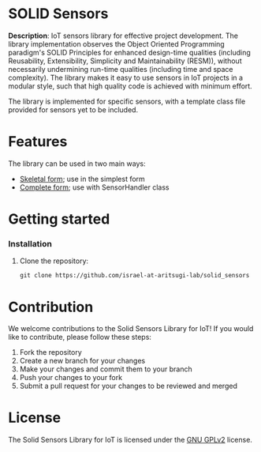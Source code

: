 # SOLID Sensors

**Description**:  IoT sensors library for effective project development. The library implementation observes the Object Oriented Programming paradigm's SOLID Principles for enhanced design-time qualities (including Reusability, Extensibility, Simplicity and Maintainability (RESM)), without necessarily undermining run-time qualities (including time and space complexity). The library makes it easy to use sensors in IoT projects in a modular style, such that high quality code is achieved with minimum effort.

The library is implemented for specific sensors, with a template class file provided for sensors yet to be included.


Features
=============
The library can be used in two main ways:
- [Skeletal form](./examples/example1-simple.cpp); use in the simplest form
- [Complete form](./examples/example2-with-handler.cpp); use with SensorHandler class

Getting started
=============
### Installation

1. Clone the repository:
    ``` 
    git clone https://github.com/israel-at-aritsugi-lab/solid_sensors
    ```

Contribution
=============
We welcome contributions to the Solid Sensors Library for IoT! If you would like to contribute, please follow these steps:

1. Fork the repository
1. Create a new branch for your changes
1. Make your changes and commit them to your branch
1. Push your changes to your fork
1. Submit a pull request for your changes to be reviewed and merged

License
=============

The Solid Sensors Library for IoT is licensed under the [GNU GPLv2](http://www.gnu.org/licenses/old-licenses/gpl-2.0.html) license.
